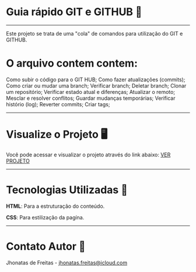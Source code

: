 # Guia rápido GIT e GITHUB 📖
---
Este projeto se trata de uma "cola" de comandos para utilização do GIT e GITHUB.

# O arquivo contem contem:

Como subir o código para o GIT HUB;
Como fazer atualizações (commits);
Como criar ou mudar uma branch;
Verificar branch;
Deletar branch;
Clonar um repositório;
Verificar estado atual e diferenças;
Atualizar o remoto;
Mesclar e resolver conflitos;
Guardar mudanças temporárias;
Verificar histório (log);
Reverter commits;
Criar tags;

---
# Visualize o Projeto 🖥️

Você pode acessar e visualizar o projeto através do link abaixo: [VER PROJETO](http://127.0.0.1:5500/HTML/guia-rapido-git.html.html)

---
# Tecnologias Utilizadas 🚀

**HTML**: Para a estruturação do conteúdo.

**CSS**: Para estilização da pagína.

---
# Contato Autor 📧
Jhonatas de Freitas - [jhonatas.freitas@icloud.com](mailto:jhonatas.freitas@icloud.com)